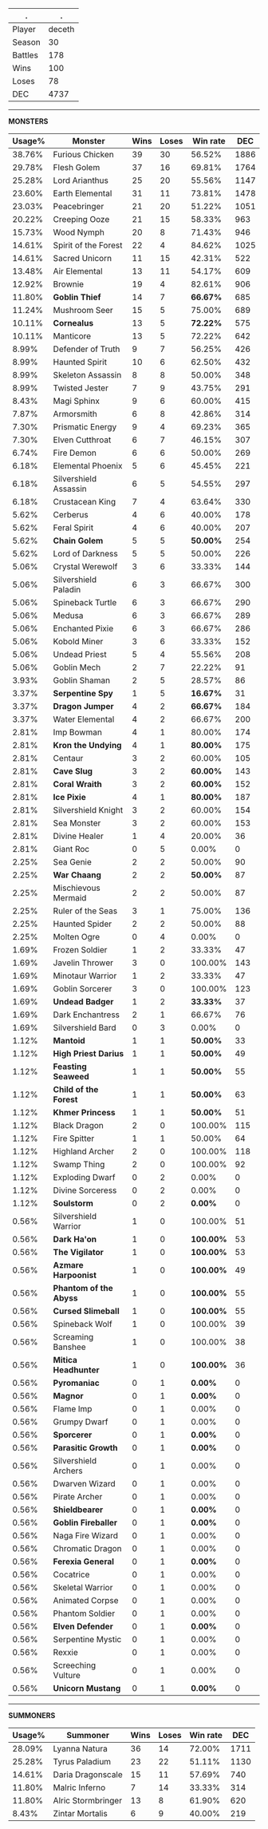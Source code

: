 .|.
|-|-
Player|deceth
Season|30
Battles|178
Wins|100
Loses|78
DEC|4737

---
**MONSTERS**

Usage%|Monster|Wins|Loses|Win rate|DEC|
-|-|-|-|-|-|
38.76%|Furious Chicken|39|30|56.52%|1886|
29.78%|Flesh Golem|37|16|69.81%|1764|
25.28%|Lord Arianthus|25|20|55.56%|1147|
23.60%|Earth Elemental|31|11|73.81%|1478|
23.03%|Peacebringer|21|20|51.22%|1051|
20.22%|Creeping Ooze|21|15|58.33%|963|
15.73%|Wood Nymph|20|8|71.43%|946|
14.61%|Spirit of the Forest|22|4|84.62%|1025|
14.61%|Sacred Unicorn|11|15|42.31%|522|
13.48%|Air Elemental|13|11|54.17%|609|
12.92%|Brownie|19|4|82.61%|906|
11.80%|**Goblin Thief**|14|7|**66.67%**|685|
11.24%|Mushroom Seer|15|5|75.00%|689|
10.11%|**Cornealus**|13|5|**72.22%**|575|
10.11%|Manticore|13|5|72.22%|642|
8.99%|Defender of Truth|9|7|56.25%|426|
8.99%|Haunted Spirit|10|6|62.50%|432|
8.99%|Skeleton Assassin|8|8|50.00%|348|
8.99%|Twisted Jester|7|9|43.75%|291|
8.43%|Magi Sphinx|9|6|60.00%|415|
7.87%|Armorsmith|6|8|42.86%|314|
7.30%|Prismatic Energy|9|4|69.23%|365|
7.30%|Elven Cutthroat|6|7|46.15%|307|
6.74%|Fire Demon|6|6|50.00%|269|
6.18%|Elemental Phoenix|5|6|45.45%|221|
6.18%|Silvershield Assassin|6|5|54.55%|297|
6.18%|Crustacean King|7|4|63.64%|330|
5.62%|Cerberus|4|6|40.00%|178|
5.62%|Feral Spirit|4|6|40.00%|207|
5.62%|**Chain Golem**|5|5|**50.00%**|254|
5.62%|Lord of Darkness|5|5|50.00%|226|
5.06%|Crystal Werewolf|3|6|33.33%|144|
5.06%|Silvershield Paladin|6|3|66.67%|300|
5.06%|Spineback Turtle|6|3|66.67%|290|
5.06%|Medusa|6|3|66.67%|289|
5.06%|Enchanted Pixie|6|3|66.67%|286|
5.06%|Kobold Miner|3|6|33.33%|152|
5.06%|Undead Priest|5|4|55.56%|208|
5.06%|Goblin Mech|2|7|22.22%|91|
3.93%|Goblin Shaman|2|5|28.57%|86|
3.37%|**Serpentine Spy**|1|5|**16.67%**|31|
3.37%|**Dragon Jumper**|4|2|**66.67%**|184|
3.37%|Water Elemental|4|2|66.67%|200|
2.81%|Imp Bowman|4|1|80.00%|174|
2.81%|**Kron the Undying**|4|1|**80.00%**|175|
2.81%|Centaur|3|2|60.00%|105|
2.81%|**Cave Slug**|3|2|**60.00%**|143|
2.81%|**Coral Wraith**|3|2|**60.00%**|152|
2.81%|**Ice Pixie**|4|1|**80.00%**|187|
2.81%|Silvershield Knight|3|2|60.00%|154|
2.81%|Sea Monster|3|2|60.00%|153|
2.81%|Divine Healer|1|4|20.00%|36|
2.81%|Giant Roc|0|5|0.00%|0|
2.25%|Sea Genie|2|2|50.00%|90|
2.25%|**War Chaang**|2|2|**50.00%**|87|
2.25%|Mischievous Mermaid|2|2|50.00%|87|
2.25%|Ruler of the Seas|3|1|75.00%|136|
2.25%|Haunted Spider|2|2|50.00%|88|
2.25%|Molten Ogre|0|4|0.00%|0|
1.69%|Frozen Soldier|1|2|33.33%|47|
1.69%|Javelin Thrower|3|0|100.00%|143|
1.69%|Minotaur Warrior|1|2|33.33%|47|
1.69%|Goblin Sorcerer|3|0|100.00%|123|
1.69%|**Undead Badger**|1|2|**33.33%**|37|
1.69%|Dark Enchantress|2|1|66.67%|76|
1.69%|Silvershield Bard|0|3|0.00%|0|
1.12%|**Mantoid**|1|1|**50.00%**|33|
1.12%|**High Priest Darius**|1|1|**50.00%**|49|
1.12%|**Feasting Seaweed**|1|1|**50.00%**|55|
1.12%|**Child of the Forest**|1|1|**50.00%**|63|
1.12%|**Khmer Princess**|1|1|**50.00%**|51|
1.12%|Black Dragon|2|0|100.00%|115|
1.12%|Fire Spitter|1|1|50.00%|64|
1.12%|Highland Archer|2|0|100.00%|118|
1.12%|Swamp Thing|2|0|100.00%|92|
1.12%|Exploding Dwarf|0|2|0.00%|0|
1.12%|Divine Sorceress|0|2|0.00%|0|
1.12%|**Soulstorm**|0|2|**0.00%**|0|
0.56%|Silvershield Warrior|1|0|100.00%|51|
0.56%|**Dark Ha'on**|1|0|**100.00%**|53|
0.56%|**The Vigilator**|1|0|**100.00%**|53|
0.56%|**Azmare Harpoonist**|1|0|**100.00%**|49|
0.56%|**Phantom of the Abyss**|1|0|**100.00%**|55|
0.56%|**Cursed Slimeball**|1|0|**100.00%**|55|
0.56%|Spineback Wolf|1|0|100.00%|39|
0.56%|Screaming Banshee|1|0|100.00%|38|
0.56%|**Mitica Headhunter**|1|0|**100.00%**|36|
0.56%|**Pyromaniac**|0|1|**0.00%**|0|
0.56%|**Magnor**|0|1|**0.00%**|0|
0.56%|Flame Imp|0|1|0.00%|0|
0.56%|Grumpy Dwarf|0|1|0.00%|0|
0.56%|**Sporcerer**|0|1|**0.00%**|0|
0.56%|**Parasitic Growth**|0|1|**0.00%**|0|
0.56%|Silvershield Archers|0|1|0.00%|0|
0.56%|Dwarven Wizard|0|1|0.00%|0|
0.56%|Pirate Archer|0|1|0.00%|0|
0.56%|**Shieldbearer**|0|1|**0.00%**|0|
0.56%|**Goblin Fireballer**|0|1|**0.00%**|0|
0.56%|Naga Fire Wizard|0|1|0.00%|0|
0.56%|Chromatic Dragon|0|1|0.00%|0|
0.56%|**Ferexia General**|0|1|**0.00%**|0|
0.56%|Cocatrice|0|1|0.00%|0|
0.56%|Skeletal Warrior|0|1|0.00%|0|
0.56%|Animated Corpse|0|1|0.00%|0|
0.56%|Phantom Soldier|0|1|0.00%|0|
0.56%|**Elven Defender**|0|1|**0.00%**|0|
0.56%|Serpentine Mystic|0|1|0.00%|0|
0.56%|Rexxie|0|1|0.00%|0|
0.56%|Screeching Vulture|0|1|0.00%|0|
0.56%|**Unicorn Mustang**|0|1|**0.00%**|0|

---
**SUMMONERS**

Usage%|Summoner|Wins|Loses|Win rate|DEC|
-|-|-|-|-|-|
28.09%|Lyanna Natura|36|14|72.00%|1711|
25.28%|Tyrus Paladium|23|22|51.11%|1130|
14.61%|Daria Dragonscale|15|11|57.69%|740|
11.80%|Malric Inferno|7|14|33.33%|314|
11.80%|Alric Stormbringer|13|8|61.90%|620|
8.43%|Zintar Mortalis|6|9|40.00%|219|
